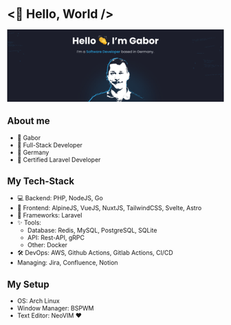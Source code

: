 # <👏 Hello, World /> 

![](/img/header.png)

## About me

- 🙌 Gabor
- 🚀 Full-Stack Developer
- 📍 Germany
- 🎉 Certified Laravel Developer

## My Tech-Stack

- 💻 Backend: PHP, NodeJS, Go
- 🎨 Frontend: AlpineJS, VueJS, NuxtJS, TailwindCSS, Svelte, Astro
- 🥇 Frameworks: Laravel
- ✨ Tools:
    - Database: Redis, MySQL, PostgreSQL, SQLite
    - API: Rest-API, gRPC
    - Other: Docker
- 🛠️ DevOps: AWS, Github Actions, Gitlab Actions, CI/CD
- Managing: Jira, Confluence, Notion

## My Setup

- OS: Arch Linux
- Window Manager: BSPWM
- Text Editor: NeoVIM ❤️
